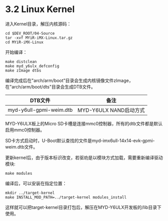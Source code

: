 # 3.2 Linux Kernel

进入Kernel目录，解压内核源码：

```
cd $DEV_ROOT/04-Source
tar -xvf MYiR-iMX-Linux.tar.gz
cd MYiR-iMX-Linux
```

开始编译：

```
make distclean 
make myd_y6ulx_defconfig
make zImage dtbs
```

编译完成后在"arch/arm/boot"目录会生成内核镜像文件zImage，在"arch/arm/boot/dts"目录会生成DTB文件。

DTB文件 | 备注
------- | ----
myd-y6ull-gpmi-weim.dtb | MYD-Y6ULX NAND启动方式

MYD-Y6ULX板上的Micro SD卡槽是连接mmc0控制器，所有的dtb文件都是默认启用mmc0控制器。

SD卡方式启动时，U-Boot默认查找的文件是myd-imx6ull-14x14-evk-gpmi-weim.dtb文件。

更新kernel后，由于版本标识改变，若驱劝是以模块方式加载，需要重新编译驱动模块:

```
make modules
```
编译后，可以安装在指定位置：
```
mkdir ../target-kernel
make INSTALL_MOD_PATH=../target-kernel modules_install
```
这样就可以把target-kernel目录打包后，解压在MYD-Y6ULX开发板的/lib目录下使用。
